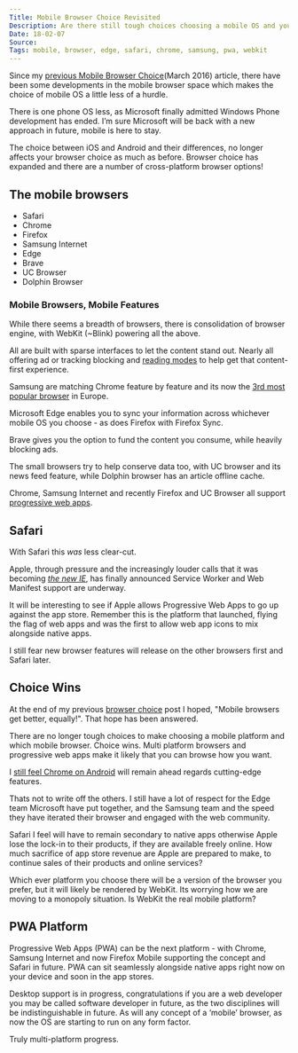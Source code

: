 ```yaml
---
Title: Mobile Browser Choice Revisited
Description: Are there still tough choices choosing a mobile OS and your mobile browser choice? With multi-platform browsers and progressive web apps, choice wins
Date: 18-02-07
Source: 
Tags: mobile, browser, edge, safari, chrome, samsung, pwa, webkit
---
```

Since my [previous Mobile Browser Choice](/blog/mobile-browser-choice/)(March 2016) article, there have been some developments in the mobile browser space which makes the choice of mobile OS a little less of a hurdle. 

There is one phone OS less, as Microsoft finally admitted Windows Phone development has ended. I’m sure Microsoft will be back with a new approach in future, mobile is here to stay.

The choice between iOS and Android and their differences, no longer affects your browser choice as much as before. Browser choice has expanded and there are a number of cross-platform browser options!

## The mobile browsers

* Safari
* Chrome
* Firefox
* Samsung Internet
* Edge
* Brave
* UC Browser
* Dolphin Browser

### Mobile Browsers, Mobile Features

While there seems a breadth of browsers, there is consolidation of browser engine, with WebKit (~Blink) powering all the above. 

All are built with sparse interfaces to let the content stand out. Nearly all offering ad or tracking blocking and [reading modes](/blog/read-only-web/) to help get that content-first experience. 

Samsung are matching Chrome feature by feature and its now the [3rd most popular browser](https://medium.com/samsung-internet-dev/think-you-know-the-top-web-browsers-458a0a070175) in Europe. 

Microsoft Edge enables you to sync your information across whichever mobile OS you choose - as does Firefox with Firefox Sync. 

Brave gives you the option to fund the content you consume, while heavily blocking ads.

The small browsers try to help conserve data too, with UC browser and its news feed feature, while Dolphin browser has an article offline cache.

Chrome, Samsung Internet and recently Firefox and UC Browser all support [progressive web apps](https://en.wikipedia.org/wiki/Progressive_web_app).

## Safari

With Safari this _was_ less clear-cut.

Apple, through pressure and the increasingly louder calls that it was becoming _[the new IE](https://news.ycombinator.com/item?id=12051267)_, has finally announced Service Worker and Web Manifest support are underway. 

It will be interesting to see if Apple allows Progressive Web Apps to go up against the app store. Remember this is the platform that launched, flying the flag of web apps and was the first to allow web app icons to mix alongside native apps.

I still fear new browser features will release on the other browsers first and Safari later. 

## Choice Wins

At the end of my previous [browser choice](/blog/mobile-browser-choice/) post I hoped, "Mobile browsers get better, equally!". That hope has been answered.

There are no longer tough choices to make choosing a mobile platform and which mobile browser. Choice wins. Multi platform browsers and progressive web apps make it likely that you can browse how you want.

I [still feel Chrome on Android](/blog/mobile-browser-choice/) will remain ahead regards cutting-edge features.

Thats not to write off the others. I still have a lot of respect for the Edge team Microsoft have put together, and the Samsung team and the speed they have iterated their browser and engaged with the web community. 

Safari I feel will have to remain secondary to native apps otherwise Apple lose the lock-in to their products, if they are available freely online. How much sacrifice of app store revenue are Apple are prepared to make, to continue sales of their products and online services?

Which ever platform you choose there will be a version of the browser you prefer, but it will likely be rendered by WebKit. Its worrying how we are moving to a monopoly situation. Is WebKit the real mobile platform?

## PWA Platform

Progressive Web Apps (PWA) can be the next platform - with Chrome, Samsung Internet and now Firefox Mobile supporting the concept and Safari in future. PWA can sit seamlessly alongside native apps right now on your device and soon in the app stores.

Desktop support is in progress, congratulations if you are a web developer you may be called software developer in future, as the two disciplines will be indistinguishable in future. As will any concept of a ‘mobile’ browser, as now the OS are starting to run on any form factor.

Truly multi-platform progress.

